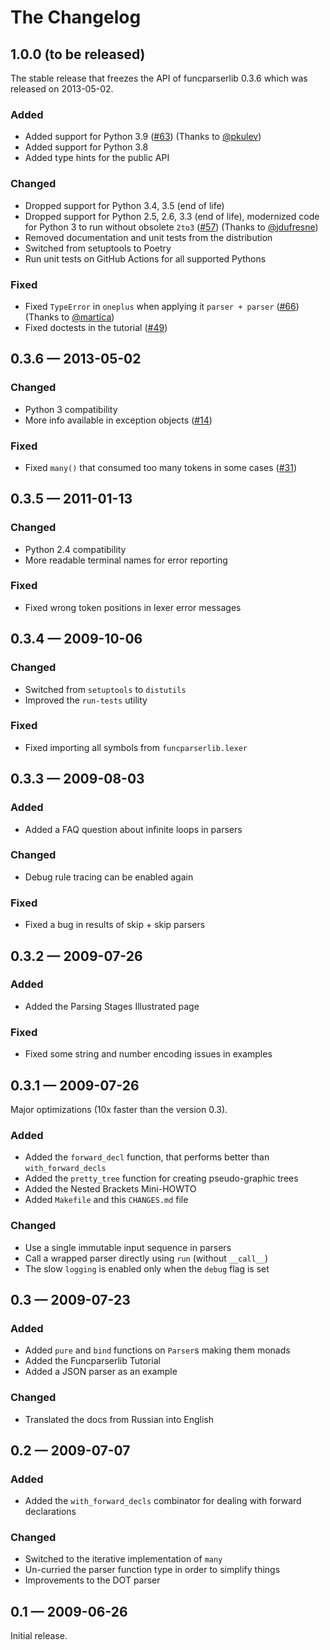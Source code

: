The Changelog
=============

1.0.0 (to be released)
----------------------

The stable release that freezes the API of funcparserlib 0.3.6 which was released on 
2013-05-02.

### Added

* Added support for Python 3.9
  ([#63](https://github.com/vlasovskikh/funcparserlib/pull/63))
  (Thanks to [@pkulev](https://github.com/pkulev))
* Added support for Python 3.8
* Added type hints for the public API

### Changed

* Dropped support for Python 3.4, 3.5 (end of life)
* Dropped support for Python 2.5, 2.6, 3.3 (end of life), modernized code for Python 
  3 to run without obsolete `2to3`
  ([#57](https://github.com/vlasovskikh/funcparserlib/pull/57))
  (Thanks to [@jdufresne](https://github.com/jdufresne))
* Removed documentation and unit tests from the distribution
* Switched from setuptools to Poetry
* Run unit tests on GitHub Actions for all supported Pythons

### Fixed

* Fixed `TypeError` in `oneplus` when applying it `parser + parser` 
  ([#66](https://github.com/vlasovskikh/funcparserlib/issues/66))
  (Thanks to [@martica](https://github.com/martica))
* Fixed doctests in the tutorial
  ([#49](https://github.com/vlasovskikh/funcparserlib/issues/49))


0.3.6 — 2013-05-02
------------------

### Changed

* Python 3 compatibility
* More info available in exception objects
  ([#14](https://github.com/vlasovskikh/funcparserlib/issues/14))

### Fixed

* Fixed `many()` that consumed too many tokens in some cases
  ([#31](https://github.com/vlasovskikh/funcparserlib/issues/31))


0.3.5 — 2011-01-13
------------------

### Changed

* Python 2.4 compatibility
* More readable terminal names for error reporting

### Fixed

* Fixed wrong token positions in lexer error messages


0.3.4 — 2009-10-06
------------------

### Changed

* Switched from `setuptools` to `distutils`
* Improved the `run-tests` utility

### Fixed

* Fixed importing all symbols from `funcparserlib.lexer`


0.3.3 — 2009-08-03
------------------

### Added

* Added a FAQ question about infinite loops in parsers

### Changed

* Debug rule tracing can be enabled again

### Fixed

* Fixed a bug in results of skip + skip parsers


0.3.2 — 2009-07-26
------------------

### Added

* Added the Parsing Stages Illustrated page

### Fixed

* Fixed some string and number encoding issues in examples


0.3.1 — 2009-07-26
------------------

Major optimizations (10x faster than the version 0.3).

### Added

* Added the `forward_decl` function, that performs better than `with_forward_decls`
* Added the `pretty_tree` function for creating pseudo-graphic trees
* Added the Nested Brackets Mini-HOWTO
* Added `Makefile` and this `CHANGES.md` file

### Changed

* Use a single immutable input sequence in parsers
* Call a wrapped parser directly using `run` (without `__call__`)
* The slow `logging` is enabled only when the `debug` flag is set


0.3 — 2009-07-23
----------------

### Added

* Added `pure` and `bind` functions on `Parser`s making them monads
* Added the Funcparserlib Tutorial
* Added a JSON parser as an example

### Changed

* Translated the docs from Russian into English


0.2 — 2009-07-07
----------------

### Added

* Added the `with_forward_decls` combinator for dealing with forward declarations

### Changed

* Switched to the iterative implementation of `many`
* Un-curried the parser function type in order to simplify things
* Improvements to the DOT parser


0.1 — 2009-06-26
----------------

Initial release.
